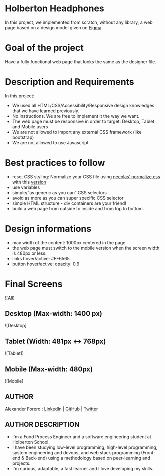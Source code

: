 # Holberton Headphones

In this project, we implemented from scratch, without any library, a web page based on a design model given on [Figma](https://www.figma.com/file/gkWRcFqkwtruWZgSfnnHF0/Holberton-School---Headphone-company)

# Goal of the project

Have a fully functional web page that looks the same as the designer file.

# Description and Requirements
In this project:

 - We used all HTML/CSS/Accessibility/Responsive design knowledges that we have learned previously.
 - No instructions. We are free to implement it the way we want.
 - The web page must be responsive in order to target: Desktop, Tablet and Mobile users
 - We are not allowed to import any external CSS framework (like bootstrap)
 - We are not allowed to use Javascript

# Best practices to follow
 - reset CSS styling: Normalize your CSS file using [necolas’ normalize.css](https://github.com/necolas/normalize.css/blob/master/normalize.css) with this [version](https://cdnjs.cloudflare.com/ajax/libs/normalize/8.0.1/normalize.min.css.)
 - use variables
 - simple/“as generic as you can” CSS selectors
 - avoid as more as you can super specific CSS selector
 - simple HTML structure - div containers are your friend!
 - build a web page from outside to inside and from top to bottom.

# Design informations
 - max width of the content: 1000px centered in the page
 - the web page must switch to the mobile version when the screen width is 480px or less.
 - links hover/active: #FF6565
 - button hover/active: opacity: 0.9

# Final Screens
![All]


## Desktop (Max-width: 1400 px)

![Desktop] 


## Tablet (Width: 481px <-> 768px)

![Tablet])  


## Mobile (Max-width: 480px)

![Mobile]

## AUTHOR
Alexander Forero : [LinkedIn] | [GitHub] | [Twitter]

[LinkedIn]: <https://www.linkedin.com/in/alexander-forero/>
[GitHub]: <https://github.com/ForeroAlexander>
[Twitter]: <https://twitter.com/ForeroAlex2604>

## AUTHOR DESCRIPTION
 - I'm a Food Process Engineer and a software engineering student at Holberton School.
  - I have been studying low-level programming, high-level
 programming, system engineering and devops, and web
 stack programming (Front-end & Back-end) using a
 methodology based on peer-learning and projects.
  - I'm curious, adaptable, a fast learner and I love developing
 my skills.
 
